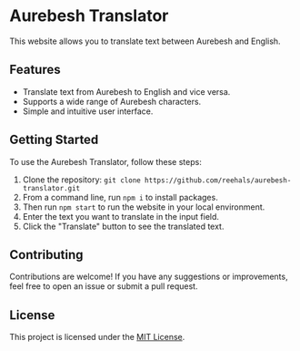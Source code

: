 # Aurebesh Translator

This website allows you to translate text between Aurebesh and English.

## Features

- Translate text from Aurebesh to English and vice versa.
- Supports a wide range of Aurebesh characters.
- Simple and intuitive user interface.

## Getting Started

To use the Aurebesh Translator, follow these steps:

1. Clone the repository: `git clone https://github.com/reehals/aurebesh-translator.git`
2. From a command line, run `npm i` to install packages.
3. Then run `npm start` to run the website in your local environment.
4. Enter the text you want to translate in the input field.
5. Click the "Translate" button to see the translated text.

## Contributing

Contributions are welcome! If you have any suggestions or improvements, feel free to open an issue or submit a pull request.

## License

This project is licensed under the [MIT License](LICENSE).
